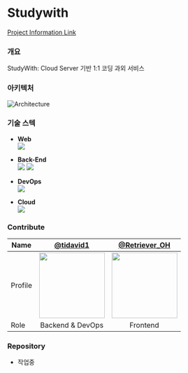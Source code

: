 # Studywith

[Project Information Link](https://tidavid.notion.site/StudyWith-b5c6025ae2da4ba2ba670e2bc31b5f06?pvs=4)

### 개요
StudyWith: Cloud Server 기반 1:1 코딩 과외 서비스

### 아키텍처
![Architecture](https://github.com/tidavid1/Studywith/assets/85854384/1e00787d-c2f5-40fc-be8a-4126e836ffd0)

### 기술 스텍
- <b>Web</b>  
  <img src="https://img.shields.io/badge/React-61DAFB?style=for-the-badge&logo=React&logoColor=white"> 

- <b>Back-End</b>  
  <img src="https://img.shields.io/badge/Spring Boot-6DB33F?style=for-the-badge&logo=Spring Boot&logoColor=white"> 
  <img src="https://img.shields.io/badge/MySQL-4479A1?style=for-the-badge&logo=MySQL&logoColor=white"> 

- <b>DevOps</b>    
  <img src="https://img.shields.io/badge/docker-2496ED?style=for-the-badge&logo=docker&logoColor=white"> 

- <b>Cloud</b>    
  <img src="https://img.shields.io/badge/Amazon EC2-FF9900?style=for-the-badge&logo=amazonec2&logoColor=white"> 

### Contribute
| Name    | <center>[@tidavid1](https://github.com/tidavid1)</center>|<center>[@Retriever_OH](https://github.com/hyuk9833)</center>
| ------- | --------------------------------------------- | ------------------------------------ |
| Profile | <img width="150px" src="https://github.com/tidavid1.png" />|<img width="150px" src="https://github.com/hyuk9833.png" />|
| Role    | <center>Backend & DevOps</center>   | <center>Frontend</center>    |


### Repository
- 작업중
[]()
